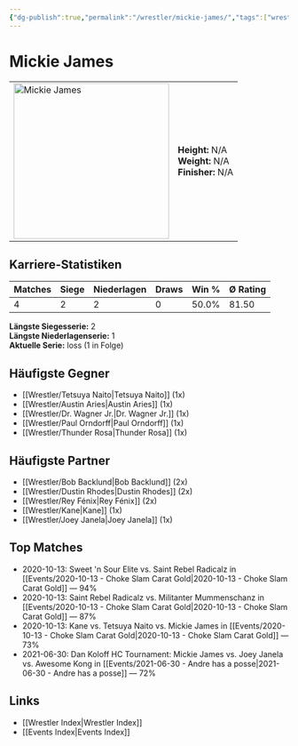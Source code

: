 ```yaml
---
{"dg-publish":true,"permalink":"/wrestler/mickie-james/","tags":["wrestler"],"noteIcon":"","created":"2025-08-11T09:33:20.211+02:00"}
---
```



# Mickie James

<table>
<tr>
<td><img src="Mickie James.png" width="280" alt="Mickie James"></td>
<td>
<b>Height:</b> N/A<br>
<b>Weight:</b> N/A<br>
<b>Finisher:</b> N/A<br>
</td>
</tr>
</table>

## Karriere-Statistiken

| Matches | Siege | Niederlagen | Draws | Win % | Ø Rating |
|---------|-------|-------------|-------|-------|-----------|
| 4 | 2 | 2 | 0 | 50.0% | 81.50 |

**Längste Siegesserie:** 2<br>**Längste Niederlagenserie:** 1<br>**Aktuelle Serie:** loss (1 in Folge)


## Häufigste Gegner
- [[Wrestler/Tetsuya Naito\|Tetsuya Naito]] (1x)
- [[Wrestler/Austin Aries\|Austin Aries]] (1x)
- [[Wrestler/Dr. Wagner Jr.\|Dr. Wagner Jr.]] (1x)
- [[Wrestler/Paul Orndorff\|Paul Orndorff]] (1x)
- [[Wrestler/Thunder Rosa\|Thunder Rosa]] (1x)

## Häufigste Partner
- [[Wrestler/Bob Backlund\|Bob Backlund]] (2x)
- [[Wrestler/Dustin Rhodes\|Dustin Rhodes]] (2x)
- [[Wrestler/Rey Fénix\|Rey Fénix]] (2x)
- [[Wrestler/Kane\|Kane]] (1x)
- [[Wrestler/Joey Janela\|Joey Janela]] (1x)

## Top Matches
- 2020-10-13: Sweet 'n Sour Elite vs. Saint Rebel Radicalz in [[Events/2020-10-13 - Choke Slam Carat Gold\|2020-10-13 - Choke Slam Carat Gold]] — 94%
- 2020-10-13: Saint Rebel Radicalz vs. Militanter Mummenschanz in [[Events/2020-10-13 - Choke Slam Carat Gold\|2020-10-13 - Choke Slam Carat Gold]] — 87%
- 2020-10-13: Kane vs. Tetsuya Naito vs. Mickie James in [[Events/2020-10-13 - Choke Slam Carat Gold\|2020-10-13 - Choke Slam Carat Gold]] — 73%
- 2021-06-30: Dan Koloff HC Tournament: Mickie James vs. Joey Janela vs. Awesome Kong in [[Events/2021-06-30 - Andre has a posse\|2021-06-30 - Andre has a posse]] — 72%

## Links
- [[Wrestler Index\|Wrestler Index]]
- [[Events Index\|Events Index]]
